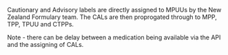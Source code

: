 Cautionary and Advisory labels are directly assigned to MPUUs by the New Zealand Formulary team.  The CALs are then proprogated through to MPP, TPP, TPUU and CTPPs.

Note - there can be delay between a medication being available via the API and the assigning of CALs.
